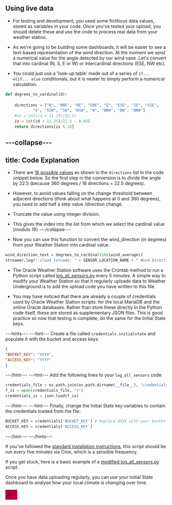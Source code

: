 ## Using live data

- For testing and development, you used some fictitious data values, stored as variables in your code. Once you've tested your upload, you should delete these and use the code to process real data from your weather station.

- As we're going to be building some dashboards, it will be easier to see a text-based representation of the wind direction. At the moment we send a numerical value for the angle detected by our wind vane. Let's convert that into cardinal  (N, S, E or W) or intercardinal  directions (ESE, NW etc).

- You could just use a 'look-up table' made out of a series of `if... elif... else` conditionals, but it is neater to simply perform a numerical calculation.


```python
def degrees_to_cardinal(d):

    directions = ["N", "NNE", "NE", "ENE", "E", "ESE", "SE", "SSE",
            "S", "SSW", "SW", "WSW", "W", "WNW", "NW", "NNW"]
    #ix = int((d + 11.25)/22.5)
    ix = int((d + 11.25)/22.5 - 0.02)
    return directions[ix % 16]
```

---collapse---
---
title: Code Explanation
---
- There are [16 possible values](http://snowfence.umn.edu/Components/winddirectionanddegreeswithouttable3.htm) as shown in the `directions` list in the code snippet below. So the first step in the conversion is to  divide the angle by 22.5 (because 360 degrees / 16 directions = 22.5 degrees).

- However, to avoid values falling on the change threshold between adjacent directions (think about what happens at 0 and 360 degrees), you need to add half a step value /direction change.

- Truncate the value using integer division.

- This gives the index into the list from which we select the  cardinal value (modulo 16)
---/collapse---

- Now you can use this function to convert the wind_direction (in degrees) from your Weather Station into  cardinal value.

```python
wind_direction_text = degrees_to_cardinal(int(wind_average))
streamer.log(":cloud_tornado: " + SENSOR_LOCATION_NAME + " Wind Direction Text", wind_direction_text)
```

- The Oracle Weather Station software uses the Crontab method to run a Python script called [log_all_sensors.py](https://github.com/raspberrypi/weather-station/blob/master/log_all_sensors.py) every 5 minutes. A simple way to modify your Weather Station so that it regularly uploads data to Weather Underground is to add the upload code you have written to this file.

- You may have noticed that there are already a couple of credentials used by Oracle Weather Station scripts: for the local MariaDB and the online Oracle databases. Rather than store these directly in the Python code itself, these are stored as supplementary JSON files. This is good practice so now that testing is complete, do the same for the Initial State keys.   

---hints---
---hint---
Create a file called `credentials.initialstate` and populate it with the bucket and access keys:

```json
{
"BUCKET_KEY": "XXXX",
"ACCESS_KEY": "YYYY"
}
```
---/hint---
---hint---
Add the following lines to your `log_all_sensors` code:
```python
credentials_file = os.path.join(os.path.dirname(__file__), "credentials.initialstate")
f_is = open(credentials_file, "r")
credentials_is = json.load(f_is)
```
---/hint---
---hint---
Finally, change the Initial State key variables to contain the credentials loaded from the file:
```python
BUCKET_KEY = credentials['BUCKET_KEY'] # Replace XXXX with your bucket key
ACCESS_KEY = credentials['ACCESS_KEY'] 
```
---/hint---
---/hints---


If you've followed the [standard installation instructions](https://www.raspberrypi.org/learning/weather-station-guide/), this script should be run every five minutes via Cron, which is a sensible frequency.

If you get stuck, here is a basic example of a [modified log_all_sensors.py](resources/log_all_sensorsIS.py) script.


Once you have data uploading regularly, you can use your Initial State dashboard to analyse how your local climate is changing over time.

![](images/image5.png)
